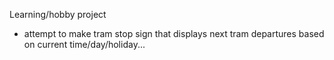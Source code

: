 Learning/hobby project
- attempt to make tram stop sign that displays next tram departures based on current time/day/holiday...

